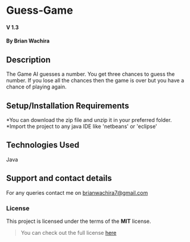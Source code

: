 # Guess-Game
####  V 1.3
#### By **Brian Wachira**
## Description
The Game AI guesses a number. You get three chances to guess the number. If you lose all the chances then the game is over but you have a chance of playing again.
## Setup/Installation Requirements
*You can download the zip file and unzip it in your preferred folder.<br/>
*Import the project to any java IDE like 'netbeans' or 'eclipse'
## Technologies Used
Java
## Support and contact details
For any queries contact me on brianwachira7@gmail.com
### License
This project is licensed under the terms of the **MIT** license.

>You can check out the full license [here](https://github.com/briananointed/Guess-Game/blob/master/LICENSE)

